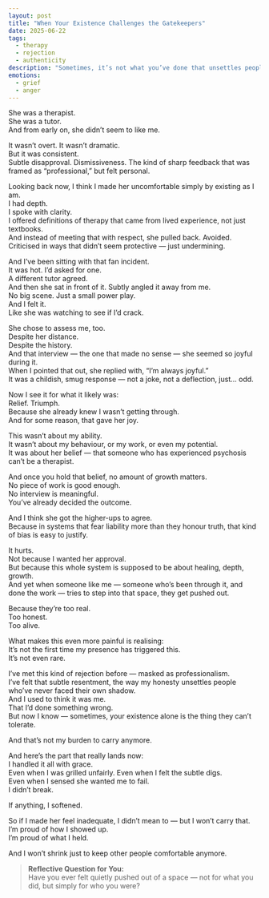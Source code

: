 ```yaml
---
layout: post
title: "When Your Existence Challenges the Gatekeepers"
date: 2025-06-22
tags:
  - therapy
  - rejection
  - authenticity
description: "Sometimes, it’s not what you’ve done that unsettles people — it’s who you are. And when that threatens a system built on control, rejection becomes predictable."
emotions:
  - grief
  - anger
---
```


She was a therapist.  
She was a tutor.  
And from early on, she didn’t seem to like me.

It wasn’t overt. It wasn’t dramatic.  
But it was consistent.  
Subtle disapproval. Dismissiveness. The kind of sharp feedback that was framed as “professional,” but felt personal.

Looking back now, I think I made her uncomfortable simply by existing as I am.  
I had depth.  
I spoke with clarity.  
I offered definitions of therapy that came from lived experience, not just textbooks.  
And instead of meeting that with respect, she pulled back. Avoided.  
Criticised in ways that didn’t seem protective — just undermining.

And I’ve been sitting with that fan incident.  
It was hot. I’d asked for one.  
A different tutor agreed.  
And then she sat in front of it. Subtly angled it away from me.  
No big scene. Just a small power play.  
And I felt it.  
Like she was watching to see if I’d crack.

She chose to assess me, too.  
Despite her distance.  
Despite the history.  
And that interview — the one that made no sense — she seemed so joyful during it.  
When I pointed that out, she replied with, “I’m always joyful.”  
It was a childish, smug response — not a joke, not a deflection, just… odd.

Now I see it for what it likely was:  
Relief. Triumph.  
Because she already knew I wasn’t getting through.  
And for some reason, that gave her joy.

This wasn’t about my ability.  
It wasn’t about my behaviour, or my work, or even my potential.  
It was about her belief — that someone who has experienced psychosis can’t be a therapist.

And once you hold that belief, no amount of growth matters.  
No piece of work is good enough.  
No interview is meaningful.  
You’ve already decided the outcome.

And I think she got the higher-ups to agree.  
Because in systems that fear liability more than they honour truth, that kind of bias is easy to justify.

It hurts.  
Not because I wanted her approval.  
But because this whole system is supposed to be about healing, depth, growth.  
And yet when someone like me — someone who’s been through it, and done the work — tries to step into that space, they get pushed out.

Because they’re too real.  
Too honest.  
Too alive.

What makes this even more painful is realising:  
It’s not the first time my presence has triggered this.  
It’s not even rare.

I’ve met this kind of rejection before — masked as professionalism.  
I’ve felt that subtle resentment, the way my honesty unsettles people who’ve never faced their own shadow.  
And I used to think it was me.  
That I’d done something wrong.  
But now I know — sometimes, your existence alone is the thing they can’t tolerate.

And that’s not my burden to carry anymore.

And here’s the part that really lands now:  
I handled it all with grace.  
Even when I was grilled unfairly. Even when I felt the subtle digs.  
Even when I sensed she wanted me to fail.  
I didn’t break.

If anything, I softened.

So if I made her feel inadequate, I didn’t mean to — but I won’t carry that.  
I’m proud of how I showed up.  
I’m proud of what I held.

And I won’t shrink just to keep other people comfortable anymore.

> **Reflective Question for You:**  
> Have you ever felt quietly pushed out of a space — not for what you did, but simply for who you were?  
